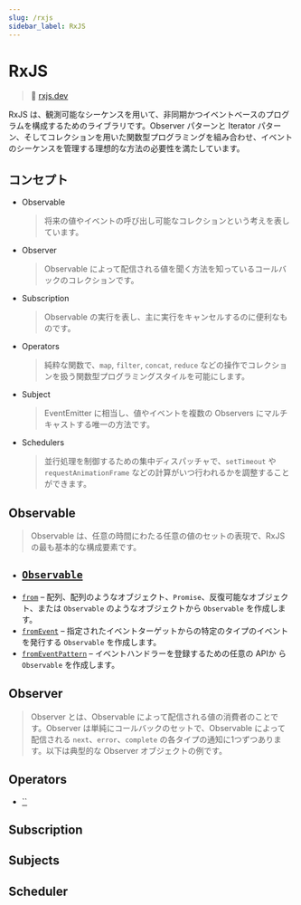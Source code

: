 ```yaml
---
slug: /rxjs
sidebar_label: RxJS
---
```


# RxJS

> 🔗 [rxjs.dev](https://rxjs.dev/)

RxJS は、観測可能なシーケンスを用いて、非同期かつイベントベースのプログラムを構成するためのライブラリです。Observer パターンと Iterator パターン、そしてコレクションを用いた関数型プログラミングを組み合わせ、イベントのシーケンスを管理する理想的な方法の必要性を満たしています。

## コンセプト

- Observable
  > 将来の値やイベントの呼び出し可能なコレクションという考えを表しています。
- Observer
  > Observable によって配信される値を聞く方法を知っているコールバックのコレクションです。
- Subscription
  > Observable の実行を表し、主に実行をキャンセルするのに便利なものです。
- Operators
  > 純粋な関数で、`map`, `filter`, `concat`, `reduce` などの操作でコレクションを扱う関数型プログラミングスタイルを可能にします。
- Subject
  > EventEmitter に相当し、値やイベントを複数の Observers にマルチキャストする唯一の方法です。
- Schedulers
  > 並行処理を制御するための集中ディスパッチャで、`setTimeout` や `requestAnimationFrame` などの計算がいつ行われるかを調整することができます。

## Observable

> Observable は、任意の時間にわたる任意の値のセットの表現で、RxJS の最も基本的な構成要素です。

- [`Observable`](https://rxjs.dev/api/index/class/Observable)
  - 
- [`from`](https://rxjs.dev/api/index/function/from) – 配列、配列のようなオブジェクト、`Promise`、反復可能なオブジェクト、または `Observable` のようなオブジェクトから `Observable` を作成します。
- [`fromEvent`](https://rxjs.dev/api/index/function/fromEvent) – 指定されたイベントターゲットからの特定のタイプのイベントを発行する `Observable` を作成します。
- [`fromEventPattern`](https://rxjs.dev/api/index/function/fromEventPattern) – イベントハンドラーを登録するための任意の APIか ら `Observable` を作成します。

## Observer

> Observer とは、Observable によって配信される値の消費者のことです。Observer は単純にコールバックのセットで、Observable によって配信される `next`、`error`、`complete` の各タイプの通知に1つずつあります。以下は典型的な Observer オブジェクトの例です。

## Operators

- [``](#)

## Subscription

## Subjects

## Scheduler